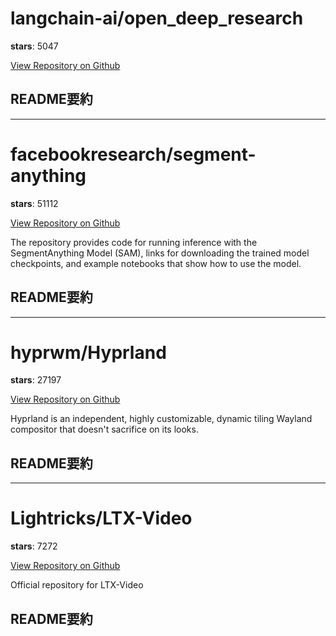 
# langchain-ai/open_deep_research

**stars**: 5047

[View Repository on Github](https://github.com/langchain-ai/open_deep_research)



## README要約


---

# facebookresearch/segment-anything

**stars**: 51112

[View Repository on Github](https://github.com/facebookresearch/segment-anything)

The repository provides code for running inference with the SegmentAnything Model (SAM), links for downloading the trained model checkpoints, and example notebooks that show how to use the model.

## README要約


---

# hyprwm/Hyprland

**stars**: 27197

[View Repository on Github](https://github.com/hyprwm/Hyprland)

Hyprland is an independent, highly customizable, dynamic tiling Wayland compositor that doesn't sacrifice on its looks.

## README要約


---

# Lightricks/LTX-Video

**stars**: 7272

[View Repository on Github](https://github.com/Lightricks/LTX-Video)

Official repository for LTX-Video

## README要約

